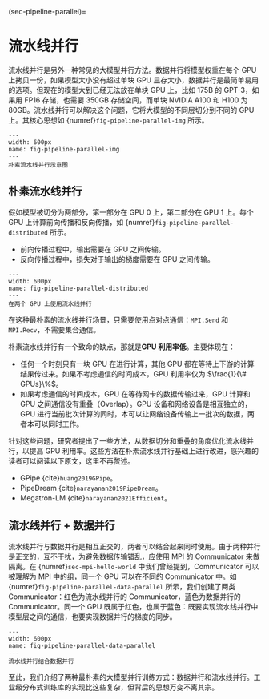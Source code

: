 (sec-pipeline-parallel)=
# 流水线并行

流水线并行是另外一种常见的大模型并行方法。数据并行将模型权重在每个 GPU 上拷贝一份，如果模型大小没有超过单块 GPU 显存大小，数据并行是最简单易用的选项。但现在的模型大到已经无法放在单块 GPU 上，比如 175B 的 GPT-3，如果用 FP16 存储，也需要 350GB 存储空间，而单块 NVIDIA A100 和 H100 为 80GB。流水线并行可以解决这个问题，它将大模型的不同层切分到不同的 GPU 上。其核心思想如 {numref}`fig-pipeline-parallel-img` 所示。

```{figure} ../img/ch-mpi-large-model/pipeline-parallel.svg
---
width: 600px
name: fig-pipeline-parallel-img
---
朴素流水线并行示意图
```

## 朴素流水线并行

假如模型被切分为两部分，第一部分在 GPU 0 上，第二部分在 GPU 1 上。每个 GPU 上计算前向传播和反向传播，如 {numref}`fig-pipeline-parallel-distributed` 所示。

* 前向传播过程中，输出需要在 GPU 之间传输。
* 反向传播过程中，损失对于输出的梯度需要在 GPU 之间传输。

```{figure} ../img/ch-mpi-large-model/pipeline-parallel-distributed.svg
---
width: 600px
name: fig-pipeline-parallel-distributed
---
在两个 GPU 上使用流水线并行
```

在这种最朴素的流水线并行场景，只需要使用点对点通信：`MPI.Send` 和 `MPI.Recv`，不需要集合通信。

朴素流水线并行有一个致命的缺点，那就是**GPU 利用率低**。主要体现在：

* 任何一个时刻只有一块 GPU 在进行计算，其他 GPU 都在等待上下游的计算结果传过来。如果不考虑通信的时间成本，GPU 利用率仅为 $\frac{1}{\# GPUs}\%$。
* 如果考虑通信的时间成本，GPU 在等待网卡的数据传输过来，GPU 计算和 GPU 之间通信没有重叠（Overlap）。GPU 设备和网络设备是相互独立的，GPU 进行当前批次计算的同时，本可以让网络设备传输上一批次的数据，两者本可以同时工作。

针对这些问题，研究者提出了一些方法，从数据切分和重叠的角度优化流水线并行，以提高 GPU 利用率。这些方法在朴素流水线并行基础上进行改进，感兴趣的读者可以阅读以下原文，这里不再赘述。

* GPipe {cite}`huang2019GPipe`。
* PipeDream {cite}`narayanan2019PipeDream`。
* Megatron-LM {cite}`narayanan2021Efficient`。

## 流水线并行 + 数据并行

流水线并行与数据并行是相互正交的，两者可以结合起来同时使用。由于两种并行是正交的，互不干扰，为避免数据传输错乱，应使用 MPI 的 Communicator 来做隔离。在 {numref}`sec-mpi-hello-world` 中我们曾经提到，Communicator 可以被理解为 MPI 中的组，同一个 GPU 可以在不同的 Communicator 中。如 {numref}`fig-pipeline-parallel-data-parallel` 所示，我们创建了两类 Communicator：红色为流水线并行的 Communicator，蓝色为数据并行的 Communicator。同一个 GPU 既属于红色，也属于蓝色：既要实现流水线并行中模型层之间的通信，也要实现数据并行的梯度的同步。

```{figure} ../img/ch-mpi-large-model/pipeline-parallel-data-parallel.svg
---
width: 600px
name: fig-pipeline-parallel-data-parallel
---
流水线并行结合数据并行
```

至此，我们介绍了两种最朴素的大模型并行训练方式：数据并行和流水线并行。工业级分布式训练库的实现比这些复杂，但背后的思想万变不离其宗。